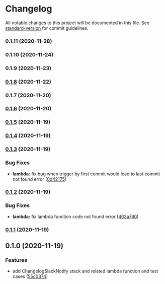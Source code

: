 # Changelog

All notable changes to this project will be documented in this file. See [standard-version](https://github.com/conventional-changelog/standard-version) for commit guidelines.

### 0.1.11 (2020-11-28)

### 0.1.10 (2020-11-24)

### 0.1.9 (2020-11-23)

### [0.1.8](https://github.com/mikeyangyo/cdk-changelog-slack-notify/compare/v0.1.6...v0.1.8) (2020-11-22)

### 0.1.7 (2020-11-20)

### [0.1.6](https://github.com/mikeyangyo/cdk-changelog-slack-notify/compare/v0.1.5...v0.1.6) (2020-11-20)

### [0.1.5](https://github.com/mikeyangyo/cdk-changelog-slack-notify/compare/v0.1.4...v0.1.5) (2020-11-19)

### [0.1.4](https://github.com/mikeyangyo/cdk-changelog-slack-notify/compare/v0.1.3...v0.1.4) (2020-11-19)

### [0.1.3](https://github.com/mikeyangyo/cdk-changelog-slack-notify/compare/v0.1.2...v0.1.3) (2020-11-19)


### Bug Fixes

* **lambda:** fix bug when trigger by first commit would lead to last commit not found error ([0d42175](https://github.com/mikeyangyo/cdk-changelog-slack-notify/commit/0d42175535042245c90bc27e3b9e536e1e8495ab))

### [0.1.2](https://github.com/mikeyangyo/cdk-changelog-slack-notify/compare/v0.1.1...v0.1.2) (2020-11-19)


### Bug Fixes

* **lambda:** fix lambda function code not found error ([403a7d0](https://github.com/mikeyangyo/cdk-changelog-slack-notify/commit/403a7d013decfe76fb5d1915af4e6b3b1560a4a0))

### [0.1.1](https://github.com/mikeyangyo/cdk-changelog-slack-notify/compare/v0.1.0...v0.1.1) (2020-11-19)

## 0.1.0 (2020-11-19)


### Features

* add ChangelogSlackNotify stack and related lambda function and test cases ([55c0374](https://github.com/mikeyangyo/cdk-changelog-slack-notify/commit/55c037424f3c2962311132876fe65c3bad7f51a3))
